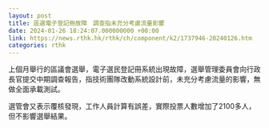 ```yaml
---
layout: post
title: 區選電子登記冊故障　調查指未充分考慮流量影響
date: 2024-01-26 18:24:07.000000000 +08:00
link: https://news.rthk.hk/rthk/ch/component/k2/1737946-20240126.htm
categories: rthk
---
```


上個月舉行的區議會選舉，電子選民登記冊系統出現故障，選舉管理委員會向行政長官提交中期調查報告，指技術團隊改動系統設計前，未充分考慮流量的影響，無做全面承載測試。

選管會又表示覆核發現，工作人員計算有誤差，實際投票人數增加了2100多人，但不影響選舉結果。
